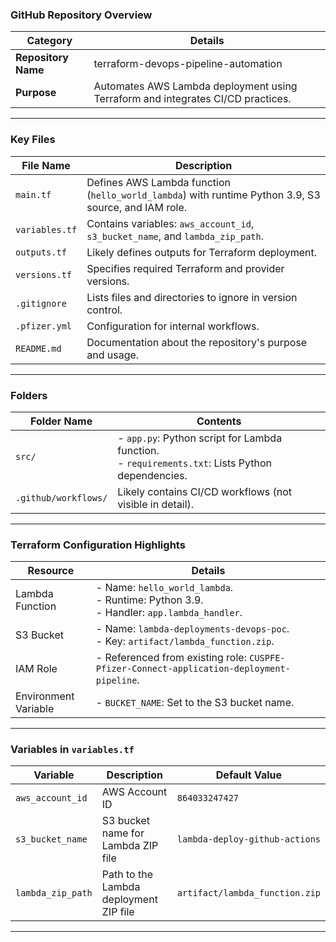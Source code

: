 ### **GitHub Repository Overview**
| **Category**         | **Details**                                                                                     |
|-----------------------|-----------------------------------------------------------------------------------------------|
| **Repository Name**   | terraform-devops-pipeline-automation                                                          |
| **Purpose**           | Automates AWS Lambda deployment using Terraform and integrates CI/CD practices.               |
---
### **Key Files**
| **File Name**         | **Description**                                                                                 |
|-----------------------|-------------------------------------------------------------------------------------------------|
| `main.tf`             | Defines AWS Lambda function (`hello_world_lambda`) with runtime Python 3.9, S3 source, and IAM role. |
| `variables.tf`        | Contains variables: `aws_account_id`, `s3_bucket_name`, and `lambda_zip_path`.                  |
| `outputs.tf`          | Likely defines outputs for Terraform deployment.                                               |
| `versions.tf`         | Specifies required Terraform and provider versions.                                            |
| `.gitignore`          | Lists files and directories to ignore in version control.                                      |
| `.pfizer.yml`         | Configuration for internal workflows.                                                          |
| `README.md`           | Documentation about the repository's purpose and usage.                                        |
---
### **Folders**
| **Folder Name**       | **Contents**                                                                                   |
|-----------------------|-------------------------------------------------------------------------------------------------|
| `src/`                | - `app.py`: Python script for Lambda function.<br>- `requirements.txt`: Lists Python dependencies. |
| `.github/workflows/`  | Likely contains CI/CD workflows (not visible in detail).                                        |
---
### **Terraform Configuration Highlights**
| **Resource**          | **Details**                                                                                     |
|-----------------------|-----------------------------------------------------------------------------------------------|
| Lambda Function       | - Name: `hello_world_lambda`.<br>- Runtime: Python 3.9.<br>- Handler: `app.lambda_handler`.    |
| S3 Bucket             | - Name: `lambda-deployments-devops-poc`.<br>- Key: `artifact/lambda_function.zip`.            |
| IAM Role              | - Referenced from existing role: `CUSPFE-Pfizer-Connect-application-deployment-pipeline`.      |
| Environment Variable  | - `BUCKET_NAME`: Set to the S3 bucket name.                                                   |
---
### **Variables in `variables.tf`**
| **Variable**          | **Description**                              | **Default Value**                          |
|-----------------------|----------------------------------------------|-------------------------------------------|
| `aws_account_id`      | AWS Account ID                              | `864033247427`                            |
| `s3_bucket_name`      | S3 bucket name for Lambda ZIP file           | `lambda-deploy-github-actions`            |
| `lambda_zip_path`     | Path to the Lambda deployment ZIP file       | `artifact/lambda_function.zip`            |
---
